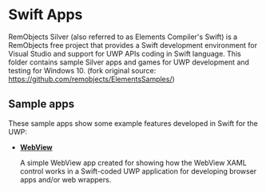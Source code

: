 # Swift Apps
RemObjects Silver (also referred to as Elements Compiler's Swift) is a RemObjects free project that provides a Swift development environment for Visual Studio and support for UWP APIs coding in Swift language. This folder contains sample Silver apps and games for UWP development and testing for Windows 10. (fork original source: https://github.com/remobjects/ElementsSamples/)

## Sample apps
These sample apps show some example features developed in Swift for the UWP:
- [**WebView**](/Swift/WebView)

  A simple WebView app created for showing how the WebView XAML control works in a Swift-coded UWP application for developing browser apps and/or web wrappers.
